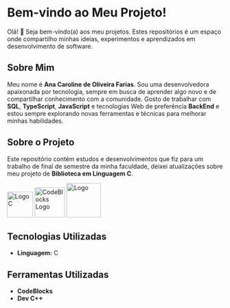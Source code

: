 # Bem-vindo ao Meu Projeto!

Olá! 👋 Seja bem-vindo(a) aos meu projetos. Estes repositórios é um espaço onde compartilho minhas ideias, experimentos e aprendizados em desenvolvimento de software.

## Sobre Mim

Meu nome é **Ana Caroline de Oliveira Farias**. Sou uma desenvolvedora apaixonada por tecnologia, sempre em busca de aprender algo novo e de compartilhar conhecimento com a comunidade. Gosto de trabalhar com **SQL**, **TypeScript**, **JavaScript** e tecnologias Web de preferência **BackEnd** e estou sempre explorando novas ferramentas e técnicas para melhorar minhas habilidades.

## Sobre o Projeto

Este repositório contém estudos e desenvolvimentos que fiz para um trabalho de final de semestre da minha faculdade, deixei atualizações sobre meu projeto de **Biblioteca em Linguagem C**.

<img src="https://upload.wikimedia.org/wikipedia/commons/1/18/C_Programming_Language.svg" alt="Logo C" width="60"> <img src="https://encrypted-tbn0.gstatic.com/images?q=tbn:ANd9GcSznTWA_RDsS1VCWFYznEWGIyiKxrjK5vOdcQ&s" alt="CodeBlocks Logo" width="70"/> <img src="https://encrypted-tbn0.gstatic.com/images?q=tbn:ANd9GcRXvKDg_PtYE2rjQQ0ENwALzFk11yqaAseO5g&s" alt="Logo" width="80"/>

## Tecnologias Utilizadas

- **Linguagem:** C

## Ferramentas Utilizadas
- **CodeBlocks**
- **Dev C++**


